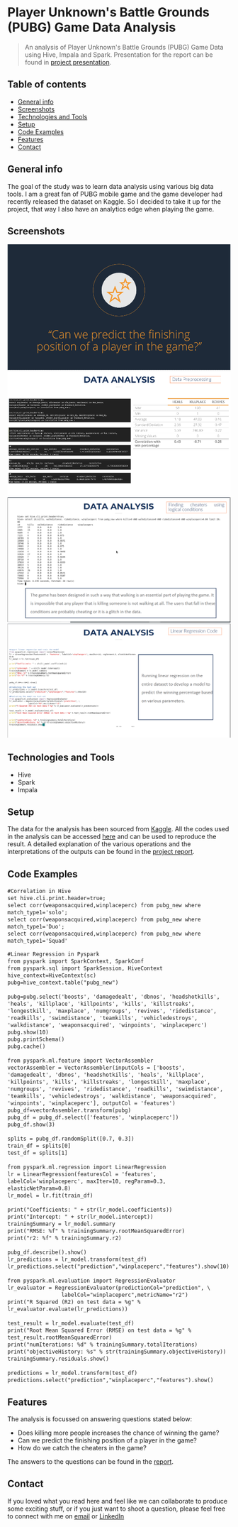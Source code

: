 # Player Unknown's Battle Grounds (PUBG) Game Data Analysis
> An analysis of Player Unknown's Battle Grounds (PUBG) Game Data using Hive, Impala and Spark. Presentation for the report can be found in [project presentation](https://github.com/ashish1993utd/PUBG-Game-Data-Analysis/blob/master/Big%20Data%20Project%20.pdf).

## Table of contents
* [General info](#general-info)
* [Screenshots](#screenshots)
* [Technologies and Tools](#technologies-and-tools)
* [Setup](#setup)
* [Code Examples](#code-examples)
* [Features](#features)
* [Contact](#contact)

## General info

The goal of the study was to learn data analysis using various big data tools. I am a great fan of PUBG mobile game and the game developer had recently released the dataset on Kaggle. So I decided to take it up for the project, that way I also have an analytics edge when playing the game. 

## Screenshots
![Example screenshot](./img/Capture.PNG)
![Example screenshot](./img/Capture1.PNG)
![Example screenshot](./img/capture2.png)
![Example screenshot](./img/Capture3.png)

## Technologies and Tools
* Hive
* Spark 
* Impala

## Setup
The data for the analysis has been sourced from [Kaggle](https://www.kaggle.com/c/pubg-finish-placement-prediction). 
All the codes used in the analysis can be accessed [here](https://github.com/ashish1993utd/PUBG-Game-Data-Analysis/tree/master/code) and can be used to reproduce the result. 
A detailed explanation of the various operations and the interpretations of the outputs can be found in the [project report](https://github.com/ashish1993utd/PUBG-Game-Data-Analysis/blob/master/Big%20Data%20Project%20.pdf).

## Code Examples

````
#Correlation in Hive
set hive.cli.print.header=true;
select corr(weaponsacquired,winplaceperc) from pubg_new where match_type1='solo';
select corr(weaponsacquired,winplaceperc) from pubg_new where match_type1='Duo';
select corr(weaponsacquired,winplaceperc) from pubg_new where match_type1='Squad'
````

````
#Linear Regression in Pyspark
from pyspark import SparkContext, SparkConf
from pyspark.sql import SparkSession, HiveContext
hive_context=HiveContext(sc)
pubg=hive_context.table("pubg_new")

pubg=pubg.select('boosts', 'damagedealt', 'dbnos', 'headshotkills', 'heals', 'killplace', 'killpoints', 'kills', 'killstreaks', 'longestkill', 'maxplace', 'numgroups', 'revives', 'ridedistance', 'roadkills', 'swimdistance', 'teamkills', 'vehicledestroys', 'walkdistance', 'weaponsacquired', 'winpoints', 'winplaceperc')
pubg.show(10) 
pubg.printSchema()
pubg.cache()

from pyspark.ml.feature import VectorAssembler
vectorAssembler = VectorAssembler(inputCols = ['boosts', 'damagedealt', 'dbnos', 'headshotkills', 'heals', 'killplace', 'killpoints', 'kills', 'killstreaks', 'longestkill', 'maxplace', 'numgroups', 'revives', 'ridedistance', 'roadkills', 'swimdistance', 'teamkills', 'vehicledestroys', 'walkdistance', 'weaponsacquired', 'winpoints', 'winplaceperc'], outputCol = 'features')
pubg_df=vectorAssembler.transform(pubg)
pubg_df = pubg_df.select(['features', 'winplaceperc'])
pubg_df.show(3)

splits = pubg_df.randomSplit([0.7, 0.3])
train_df = splits[0]
test_df = splits[1]

from pyspark.ml.regression import LinearRegression
lr = LinearRegression(featuresCol = 'features', labelCol='winplaceperc', maxIter=10, regParam=0.3, elasticNetParam=0.8)
lr_model = lr.fit(train_df)

print("Coefficients: " + str(lr_model.coefficients))
print("Intercept: " + str(lr_model.intercept))
trainingSummary = lr_model.summary
print("RMSE: %f" % trainingSummary.rootMeanSquaredError)
print("r2: %f" % trainingSummary.r2)

pubg_df.describe().show()
lr_predictions = lr_model.transform(test_df)
lr_predictions.select("prediction","winplaceperc","features").show(10)

from pyspark.ml.evaluation import RegressionEvaluator
lr_evaluator = RegressionEvaluator(predictionCol="prediction", \
                 labelCol="winplaceperc",metricName="r2")
print("R Squared (R2) on test data = %g" % lr_evaluator.evaluate(lr_predictions))

test_result = lr_model.evaluate(test_df)
print("Root Mean Squared Error (RMSE) on test data = %g" % test_result.rootMeanSquaredError)
print("numIterations: %d" % trainingSummary.totalIterations)
print("objectiveHistory: %s" % str(trainingSummary.objectiveHistory))
trainingSummary.residuals.show()

predictions = lr_model.transform(test_df)
predictions.select("prediction","winplaceperc","features").show()
````

## Features
The analysis is focussed on answering questions stated below:
  * Does killing more people increases the chance of winning the game?
  * Can we predict the finishing position of a player in the game?
  * How do we catch the cheaters in the game?
  
The answers to the questions can be found in the [report](https://github.com/ashish1993utd/PUBG-Game-Data-Analysis/blob/master/Big%20Data%20Project%20.pdf). 

## Contact
If you loved what you read here and feel like we can collaborate to produce some exciting stuff, or if you
just want to shoot a question, please feel free to connect with me on 
<a href="mailto:nick22910@gmail.com">email</a> or 
<a href="https://www.linkedin.com/in/ashishsharma1993/" target="_blank">LinkedIn</a>
